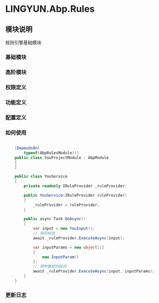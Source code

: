 # LINGYUN.Abp.Rules

## 模块说明

规则引擎基础模块

### 基础模块  

### 高阶模块  

### 权限定义  

### 功能定义  

### 配置定义  

### 如何使用


```csharp

    [DependsOn(
        typeof(AbpRulesModule))]
    public class YouProjectModule : AbpModule
    {
    }

    public class YouService 
    {
        private readonly IRuleProvider _ruleProvider;

        public YouService(IRuleProvider ruleProvider)
        {
            _ruleProvider = ruleProvider;
        }

        public async Task DoAsync()
        {
            var input = new YouInput();
            // 规则校验
            await _ruleProvider.ExecuteAsync(input);

            var inputParams = new object[1]
            {
                new InputParam()
            };
            // 带参数规则校验
            await _ruleProvider.ExecuteAsync(input, inputParams);
        }
    }

```

### 更新日志 
